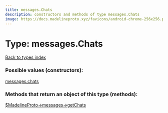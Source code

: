 ```yaml
---
title: messages.Chats
description: constructors and methods of type messages.Chats
image: https://docs.madelineproto.xyz/favicons/android-chrome-256x256.png
---
```

# Type: messages.Chats  
[Back to types index](index.md)



### Possible values (constructors):

[messages.chats](../constructors/messages.chats.md)  



### Methods that return an object of this type (methods):

[$MadelineProto->messages->getChats](../methods/messages.getChats.md)  



